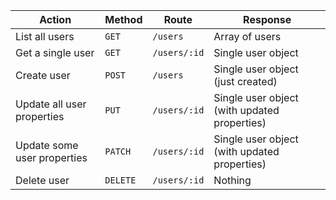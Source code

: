 | Action                      | Method   | Route        | Response                                     |
|-----------------------------|----------|--------------|----------------------------------------------|
| List all users              | `GET`    | `/users`     | Array of users                               |
| Get a single user           | `GET`    | `/users/:id` | Single user object                           |
| Create user                 | `POST`   | `/users`     | Single user object (just created)            |
| Update all user properties  | `PUT`    | `/users/:id` | Single user object (with updated properties) |
| Update some user properties | `PATCH`  | `/users/:id` | Single user object (with updated properties) |
| Delete user                 | `DELETE` | `/users/:id` | Nothing                                      |